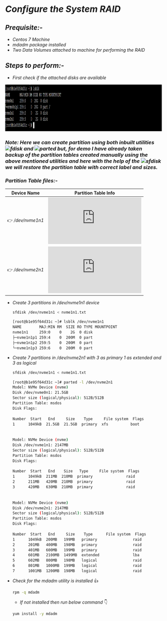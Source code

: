 # _Configure the System RAID_

## _Prequisite:-_
 *  _Centos 7 Machine_
 * _mdadm package installed_
 * _Two Data Volumes attached  to machine for performing the RAID_
 
## _Steps to perform:-_
 * _First check if the attached disks are available_
<p align="centre">
  <img width="950" height="150" src="https://github.com/samblake30/Linux/blob/main/RAID%20Configuration/src/img1.png">  
</p>

### ***Note:*** _Here we can create partition using both inbuilt utilities ![fdisk](https://img.shields.io/badge/Utility-fdisk-yellow?style=plastic&logo=appveyor) and ![parted](https://img.shields.io/badge/Utility-Parted-orange?style=plastic&logo=appveyor) but, for demo I have already taken backup of the partition tables created manually using the above mentioned utilities and here with the help of the ![sfdisk](https://img.shields.io/badge/Utility-sfdisk-brightgreen?style=plastic&logo=appveyor) we will restore the partition table with correct label and sizes._

### _Partition Table files:-_

Device Name      |  Partition Table Info
-----------      | --------------------
:point_right: _/dev/nvme1n1_  | ***![nvme1n1.txt](https://github.com/samblake30/Linux/blob/main/RAID%20Configuration/src/Partition%20files/nvme1n1.txt)***
:point_right: _/dev/nvme2n1_  | ***![nvme2n1.txt](https://github.com/samblake30/Linux/blob/main/RAID%20Configuration/src/Partition%20files/nvme2n1.txt)***


 * _Create 3 partitions in /dev/nvme1n1 device_
   ```bash
   sfdisk /dev/nvme1n1 < nvme1n1.txt
   ```
   
   ```bash
   [root@b1e95f64d31c ~]# lsblk /dev/nvme1n1
   NAME        MAJ:MIN RM  SIZE RO TYPE MOUNTPOINT
   nvme1n1     259:0    0    2G  0 disk
   ├─nvme1n1p1 259:4    0  200M  0 part
   ├─nvme1n1p2 259:5    0  200M  0 part
   └─nvme1n1p3 259:6    0  200M  0 part
   ```
* _Create 7 partitions in /dev/nvme2n1 with 3 as primary 1 as extended and 3 as logical_

   ```bash
   sfdisk /dev/nvme1n1 < nvme1n1.txt
   ```
   
   ```bash
  [root@b1e95f64d31c ~]# parted -l /dev/nvme2n1
  Model: NVMe Device (nvme)
  Disk /dev/nvme0n1: 21.5GB
  Sector size (logical/physical): 512B/512B
  Partition Table: msdos
  Disk Flags: 

  Number  Start   End     Size    Type     File system  Flags 
  1      1049kB  21.5GB  21.5GB  primary  xfs          boot


  Model: NVMe Device (nvme)
  Disk /dev/nvme1n1: 2147MB
  Sector size (logical/physical): 512B/512B 
  Partition Table: msdos
  Disk Flags: 

  Number  Start   End    Size   Type     File system  Flags
  1      1049kB  211MB  210MB  primary               raid
  2      211MB   420MB  210MB  primary               raid
  3      420MB   630MB  210MB  primary               raid


  Model: NVMe Device (nvme)
  Disk /dev/nvme2n1: 2147MB
  Sector size (logical/physical): 512B/512B
  Partition Table: msdos
  Disk Flags: 

  Number  Start   End     Size    Type      File system  Flags
  1      1049kB  200MB   199MB   primary                raid
  2      201MB   400MB   198MB   primary                raid
  3      401MB   600MB   199MB   primary                raid
  4      601MB   2100MB  1499MB  extended               lba
  5      602MB   800MB   198MB   logical                raid
  6      801MB   1000MB  199MB   logical                raid
  7      1001MB  1200MB  198MB   logical                raid
  ```

 * _Check for the mdadm utility is installed_
    :+1:
    ```bash
    rpm -q mdadm
    ```
    * _If not installed then run below command_ :point_down:
    ```bash
    yum install -y mdadm
    ```

